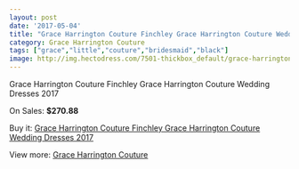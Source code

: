 ```yaml
---
layout: post
date: '2017-05-04'
title: "Grace Harrington Couture Finchley Grace Harrington Couture Wedding Dresses 2017"
category: Grace Harrington Couture
tags: ["grace","little","couture","bridesmaid","black"]
image: http://img.hectodress.com/7501-thickbox_default/grace-harrington-couture-finchley-grace-harrington-couture-wedding-dresses-2013.jpg
---
```

Grace Harrington Couture Finchley Grace Harrington Couture Wedding Dresses 2017

On Sales: **$270.88**
<a href="https://www.hectodress.com/grace-harrington-couture/3731-grace-harrington-couture-finchley-grace-harrington-couture-wedding-dresses-2013.html"><amp-img layout="responsive" width="600" height="600" src="//img.hectodress.com/7501-thickbox_default/grace-harrington-couture-finchley-grace-harrington-couture-wedding-dresses-2013.jpg" alt="Grace Harrington Couture Finchley Grace Harrington Couture Wedding Dresses 2017 0" /></a>
<a href="https://www.hectodress.com/grace-harrington-couture/3731-grace-harrington-couture-finchley-grace-harrington-couture-wedding-dresses-2013.html"><amp-img layout="responsive" width="600" height="600" src="//img.hectodress.com/7503-thickbox_default/grace-harrington-couture-finchley-grace-harrington-couture-wedding-dresses-2013.jpg" alt="Grace Harrington Couture Finchley Grace Harrington Couture Wedding Dresses 2017 1" /></a>
<a href="https://www.hectodress.com/grace-harrington-couture/3731-grace-harrington-couture-finchley-grace-harrington-couture-wedding-dresses-2013.html"><amp-img layout="responsive" width="600" height="600" src="//img.hectodress.com/7502-thickbox_default/grace-harrington-couture-finchley-grace-harrington-couture-wedding-dresses-2013.jpg" alt="Grace Harrington Couture Finchley Grace Harrington Couture Wedding Dresses 2017 2" /></a>

Buy it: [Grace Harrington Couture Finchley Grace Harrington Couture Wedding Dresses 2017](https://www.hectodress.com/grace-harrington-couture/3731-grace-harrington-couture-finchley-grace-harrington-couture-wedding-dresses-2013.html "Grace Harrington Couture Finchley Grace Harrington Couture Wedding Dresses 2017")

View more: [Grace Harrington Couture](https://www.hectodress.com/66-grace-harrington-couture "Grace Harrington Couture")